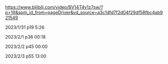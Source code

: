 https://www.bilibili.com/video/BV14T4y1z7sw/?p=19&spm_id_from=pageDriver&vd_source=a3c1dfd7f2d04f29df58fbc4ab921549

2023/1/31 p19 5:26

2023/2/1   p36 00:18

2023/2/2   p45 00:00

2023/2/3   p55 13:00
